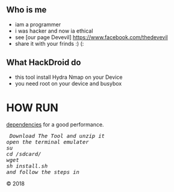 ## Who is me 
- iam a programmer 
- i was hacker and now ia ethical 
- see [our page Devevil] https://www.facebook.com/thedevevil
- share it with your frinds :) (:
## What HackDroid do
- this tool install Hydra Nmap on your Device
- you need root on your device and busybox
# HOW RUN
[dependencies](https://github.com/MaMo-ben/HackDRoid/wiki) for a good performance.
<pre><i><n> Download The Tool and unzip it 
open the terminal emulater
su
cd /sdcard/
wget 
sh install.sh
and follow the steps in 
</pre></i></n>
© 2018
